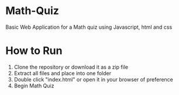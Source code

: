 # Math-Quiz
Basic Web Application for a Math quiz using Javascript, html and css

# How to Run
1. Clone the repository or download it as a zip file
2. Extract all files and place into one folder
3. Double click "index.html" or open it in your browser of preference
3. Begin Math Quiz
